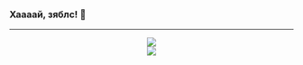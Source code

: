 ### Хаааай, зяблс! 🦴
___
<p align=center>
  <img src="https://github-readme-stats.vercel.app/api/top-langs/?username=pashokitsme&layout=compact&theme=dark">
  <br>
  <img src="https://www.codewars.com/users/pashokitsme/badges/large">
</p
